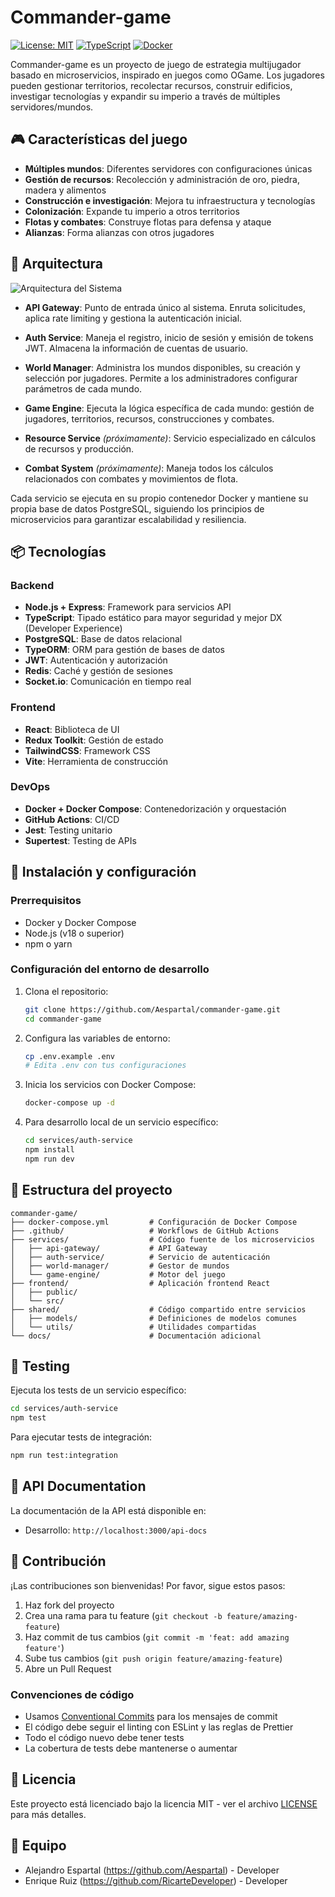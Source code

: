 # Commander-game

[![License: MIT](https://img.shields.io/badge/License-MIT-blue.svg)](https://opensource.org/licenses/MIT)
[![TypeScript](https://img.shields.io/badge/TypeScript-5.0-blue)](https://www.typescriptlang.org/)
[![Docker](https://img.shields.io/badge/Docker-Compose-blue)](https://docs.docker.com/compose/)

Commander-game es un proyecto de juego de estrategia multijugador basado en microservicios, inspirado en juegos como OGame. Los jugadores pueden gestionar territorios, recolectar recursos, construir edificios, investigar tecnologías y expandir su imperio a través de múltiples servidores/mundos.

## 🎮 Características del juego

- **Múltiples mundos**: Diferentes servidores con configuraciones únicas
- **Gestión de recursos**: Recolección y administración de oro, piedra, madera y alimentos
- **Construcción e investigación**: Mejora tu infraestructura y tecnologías
- **Colonización**: Expande tu imperio a otros territorios
- **Flotas y combates**: Construye flotas para defensa y ataque
- **Alianzas**: Forma alianzas con otros jugadores

## 🧩 Arquitectura

![Arquitectura del Sistema](https://via.placeholder.com/800x400?text=Commander-game+Architecture)

- **API Gateway**: Punto de entrada único al sistema. Enruta solicitudes, aplica rate limiting y gestiona la autenticación inicial.
  
- **Auth Service**: Maneja el registro, inicio de sesión y emisión de tokens JWT. Almacena la información de cuentas de usuario.
  
- **World Manager**: Administra los mundos disponibles, su creación y selección por jugadores. Permite a los administradores configurar parámetros de cada mundo.
  
- **Game Engine**: Ejecuta la lógica específica de cada mundo: gestión de jugadores, territorios, recursos, construcciones y combates.

- **Resource Service** *(próximamente)*: Servicio especializado en cálculos de recursos y producción.

- **Combat System** *(próximamente)*: Maneja todos los cálculos relacionados con combates y movimientos de flota.

Cada servicio se ejecuta en su propio contenedor Docker y mantiene su propia base de datos PostgreSQL, siguiendo los principios de microservicios para garantizar escalabilidad y resiliencia.

## 📦 Tecnologías

### Backend
- **Node.js + Express**: Framework para servicios API
- **TypeScript**: Tipado estático para mayor seguridad y mejor DX (Developer Experience)
- **PostgreSQL**: Base de datos relacional
- **TypeORM**: ORM para gestión de bases de datos
- **JWT**: Autenticación y autorización
- **Redis**: Caché y gestión de sesiones
- **Socket.io**: Comunicación en tiempo real

### Frontend
- **React**: Biblioteca de UI
- **Redux Toolkit**: Gestión de estado
- **TailwindCSS**: Framework CSS
- **Vite**: Herramienta de construcción

### DevOps
- **Docker + Docker Compose**: Contenedorización y orquestación
- **GitHub Actions**: CI/CD
- **Jest**: Testing unitario
- **Supertest**: Testing de APIs

## 🚀 Instalación y configuración

### Prerrequisitos
- Docker y Docker Compose
- Node.js (v18 o superior)
- npm o yarn

### Configuración del entorno de desarrollo
1. Clona el repositorio:
   ```bash
   git clone https://github.com/Aespartal/commander-game.git
   cd commander-game
   ```

2. Configura las variables de entorno:
   ```bash
   cp .env.example .env
   # Edita .env con tus configuraciones
   ```

3. Inicia los servicios con Docker Compose:
   ```bash
   docker-compose up -d
   ```

4. Para desarrollo local de un servicio específico:
   ```bash
   cd services/auth-service
   npm install
   npm run dev
   ```

## 📁 Estructura del proyecto

```
commander-game/
├── docker-compose.yml         # Configuración de Docker Compose
├── .github/                   # Workflows de GitHub Actions
├── services/                  # Código fuente de los microservicios
│   ├── api-gateway/           # API Gateway
│   ├── auth-service/          # Servicio de autenticación
│   ├── world-manager/         # Gestor de mundos
│   └── game-engine/           # Motor del juego
├── frontend/                  # Aplicación frontend React
│   ├── public/
│   └── src/
├── shared/                    # Código compartido entre servicios
│   ├── models/                # Definiciones de modelos comunes
│   └── utils/                 # Utilidades compartidas
└── docs/                      # Documentación adicional
```

## 🧪 Testing

Ejecuta los tests de un servicio específico:

```bash
cd services/auth-service
npm test
```

Para ejecutar tests de integración:

```bash
npm run test:integration
```

## 📝 API Documentation

La documentación de la API está disponible en:

- Desarrollo: `http://localhost:3000/api-docs`

## 🤝 Contribución

¡Las contribuciones son bienvenidas! Por favor, sigue estos pasos:

1. Haz fork del proyecto
2. Crea una rama para tu feature (`git checkout -b feature/amazing-feature`)
3. Haz commit de tus cambios (`git commit -m 'feat: add amazing feature'`)
4. Sube tus cambios (`git push origin feature/amazing-feature`)
5. Abre un Pull Request

### Convenciones de código

- Usamos [Conventional Commits](https://www.conventionalcommits.org/) para los mensajes de commit
- El código debe seguir el linting con ESLint y las reglas de Prettier
- Todo el código nuevo debe tener tests
- La cobertura de tests debe mantenerse o aumentar

## 📄 Licencia

Este proyecto está licenciado bajo la licencia MIT - ver el archivo [LICENSE](LICENSE) para más detalles.

## 👥 Equipo

- Alejandro Espartal (https://github.com/Aespartal) - Developer
- Enrique Ruiz (https://github.com/RicarteDeveloper) - Developer
